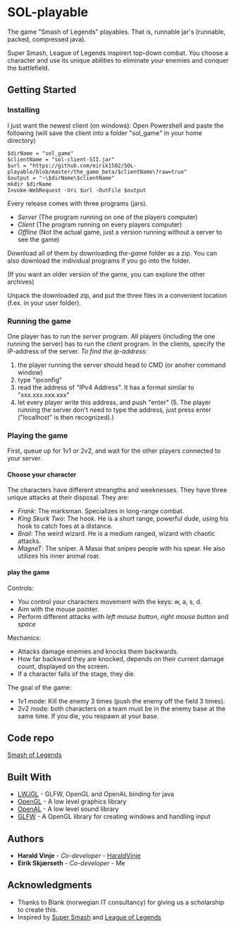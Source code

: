 # SOL-playable

The game "Smash of Legends" playables. That is, runnable jar's (runnable, packed, compressed java).

Super Smash, League of Legends inspirert top-down combat.
You choose a character and use its unique abilities to eliminate your enemies and conquer the battlefield.

## Getting Started

### Installing
I just want the newest client (on windows):
Open Powershell and paste the following (will save the client into a folder "sol_game" in your home directory)
```
$dirName = "sol_game"
$clientName = "sol-client-SII.jar"
$url = "https://github.com/eirik1502/SOL-playable/blob/master/the_game_beta/$clientName\?raw=true"
$output = "~\$dirName\$clientName"
mkdir $dirName
Invoke-WebRequest -Uri $url -OutFile $output
```

Every release comes with three programs (jars).
 - *Server* (The program running on one of the players computer)
 - *Client* (The program running on every players computer)
 - *Offline* (Not the actual game, just a version running without a server to see the game)

Download all of them by downloading *the-game* folder as a zip.
You can also download the individual programs if you go into the folder.

(If you want an older version of the game, you can explore the other archives)

Unpack the downloaded zip, and put the three files in a convenient location (f.ex. in your user folder).


### Running the game

One player has to run the *server* program.
All players (including the one running the server) has to run the client program.
In the clients, specify the IP-address of the server. *To find the ip-address*:
  1. the player running the server should head to CMD (or anoher command window)
  2. type "ipconfig"
  3. read the address of "IPv4 Address". It has a format similar to "xxx.xxx.xxx.xxx"
  4. let every player write this address, and push "enter"
  (5. The player running the server don't need to type the address, just press enter ("localhost" is then recognized).)

### Playing the game

First, queue up for 1v1 or 2v2, and wait for the other players connected to your server.

#### Choose your character
The characters have different streangths and weeknesses. They have three unique attacks at their disposal. They are:
- *Frank*: The marksman. Specializes in long-range combat.
- *King Skurk Two*: The hook. He is a short range, powerful dude, using his hook to catch foes at a distance.
- *Brail*: The weird wizard. He is a medium ranged, wizard with chaotic attacks.
- *MagneT*: The sniper. A Masai that snipes people with his spear. He also utilizes his inner animal roar.

#### play the game

Controls:
- You control your characters movement with the keys: w, a, s, d.
- Aim with the mouse pointer.
- Perform different attacks with *left mouse button*, *right mouse button* and *space*

Mechanics:
- Attacks damage enemies and knocks them backwards.
- How far backward they are knocked, depends on their current damage count, displayed on the screen.
- If a character falls of the stage, they die.

The goal of the game:
- 1v1 mode: Kill the enemy 3 times (push the enemy off the field 3 times).
- 2v2 mode: both characters on a team must be in the enemy base at the same time. If you die, you respawn at your base.

## Code repo

[Smash of Legends](https://github.com/haraldvinje/sol)

## Built With

* [LWJGL](https://www.lwjgl.org/) - GLFW, OpenGL and OpenAL binding for java
* [OpenGL](https://www.opengl.org/) - A low level graphics library
* [OpenAL](https://www.openal.org/) - A low level sound library
* [GLFW](https://www.glfw.org/) - A OpenGL library for creating windows and handling input

## Authors

* **Harald Vinje** - *Co-developer* - [HaraldVinje](https://github.com/haraldvinje)
* **Eirik Skjærseth** - *Co-developer* - Me


## Acknowledgments

* Thanks to Blank (norwegian IT consultancy) for giving us a scholarship to create this.
* Inspired by [Super Smash](https://www.smashbros.com/en_US/) and [League of Legends](https://play.eune.leagueoflegends.com/en_PL)
